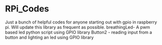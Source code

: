 # RPi_Codes
Just a bunch of helpful codes for anyone starting out with gpio in raspberry pi. Will update this library as frequent as possible.
breathingLed- A pwm based led python script using GPIO library
Button2 - reading input from a button and lighting an led using GPIO library
